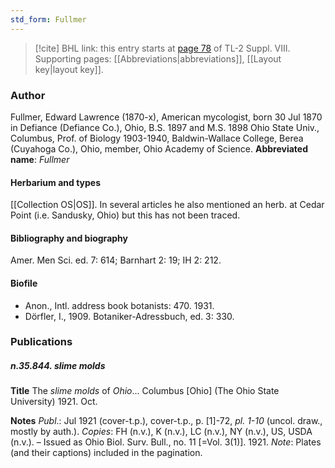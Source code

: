 ```yaml
---
std_form: Fullmer
---
```


> [!cite] BHL link: this entry starts at [page 78](https://www.biodiversitylibrary.org/page/33258556) of TL-2 Suppl. VIII.
> Supporting pages: [[Abbreviations|abbreviations]], [[Layout key|layout key]].

### Author

Fullmer, Edward Lawrence (1870-x), American mycologist, born 30 Jul 1870 in Defiance (Defiance Co.), Ohio, B.S. 1897 and M.S. 1898 Ohio State Univ., Columbus, Prof. of Biology 1903-1940, Baldwin-Wallace College, Berea (Cuyahoga Co.), Ohio, member, Ohio Academy of Science. 
**Abbreviated name**: *Fullmer*

#### Herbarium and types

[[Collection OS|OS]]. In several articles he also mentioned an herb. at Cedar Point (i.e. Sandusky, Ohio) but this has not been traced.

#### Bibliography and biography

Amer. Men Sci. ed. 7: 614; Barnhart 2: 19; IH 2: 212.

#### Biofile

- Anon., Intl. address book botanists: 470. 1931.
- Dörfler, I., 1909. Botaniker-Adressbuch, ed. 3: 330.

### Publications

##### n.35.844. slime molds

**Title**
The *slime molds* of *Ohio*... Columbus \[Ohio\] (The Ohio State University) 1921. Oct.

**Notes**
*Publ*.: Jul 1921 (cover-t.p.), cover-t.p., p. \[1\]-72, *pl. 1-10* (uncol. draw., mostly by auth.).
*Copies*: FH (n.v.), K (n.v.), LC (n.v.), NY (n.v.), US, USDA (n.v.). – Issued as Ohio Biol. Surv. Bull., no. 11 \[=Vol. 3(1)\]. 1921.
*Note*: Plates (and their captions) included in the pagination.

